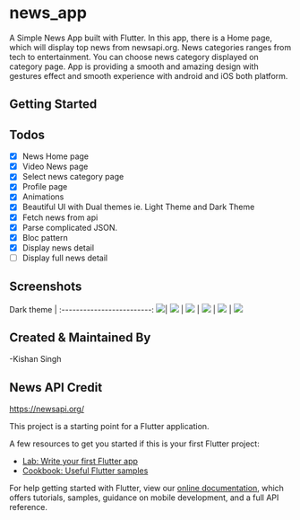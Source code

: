 # news_app

A Simple News App built with Flutter. In this app, there is a Home page, which will display top news from newsapi.org. News categories ranges from tech to entertainment. You can choose news category displayed on category page. App is providing a smooth and amazing design with gestures effect and smooth experience with android and iOS both platform.

## Getting Started

## Todos

- [x] News Home page
- [x] Video News page
- [x] Select news category page
- [x] Profile page
- [x] Animations
- [x] Beautiful UI with Dual themes ie. Light Theme and Dark Theme
- [x] Fetch news from api
- [x] Parse complicated JSON.
- [x] Bloc pattern
- [x] Display news detail
- [ ] Display full news detail

## Screenshots
Dark theme               |
:-------------------------:
![](https://github.com/KishanSingh1993/news_app/blob/master/screenshots/dark_1.jpg?raw=true)| ![](https://github.com/KishanSingh1993/news_app/blob/master/screenshots/dark_2.jpg?raw=true)
| ![](https://github.com/KishanSingh1993/news_app/blob/master/screenshots/dark_3.jpg?raw=true) | ![](https://github.com/KishanSingh1993/news_app/blob/master/screenshots/dark_4.jpg?raw=true)
| ![](https://github.com/KishanSingh1993/news_app/blob/master/screenshots/dark_5.jpg?raw=true) | ![](https://github.com/KishanSingh1993/news_app/blob/master/screenshots/dark_6.jpg?raw=true)
## Created & Maintained By

-Kishan Singh

## News API Credit
https://newsapi.org/

This project is a starting point for a Flutter application.

A few resources to get you started if this is your first Flutter project:

- [Lab: Write your first Flutter app](https://flutter.dev/docs/get-started/codelab)
- [Cookbook: Useful Flutter samples](https://flutter.dev/docs/cookbook)

For help getting started with Flutter, view our
[online documentation](https://flutter.dev/docs), which offers tutorials,
samples, guidance on mobile development, and a full API reference.
